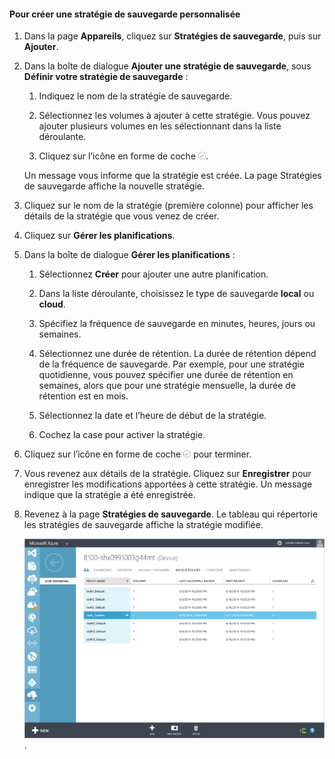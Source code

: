 <!--author=SharS last changed: 9/15/15-->

#### Pour créer une stratégie de sauvegarde personnalisée

1. Dans la page **Appareils**, cliquez sur **Stratégies de sauvegarde**, puis sur **Ajouter**.

2. Dans la boîte de dialogue **Ajouter une stratégie de sauvegarde**, sous **Définir votre stratégie de sauvegarde** :

    1. Indiquez le nom de la stratégie de sauvegarde.

    2. Sélectionnez les volumes à ajouter à cette stratégie. Vous pouvez ajouter plusieurs volumes en les sélectionnant dans la liste déroulante.

    3. Cliquez sur l’icône en forme de coche ![icône en forme de coche](./media/storsimple-add-backup-policy/HCS_CheckIcon-include.png).

     Un message vous informe que la stratégie est créée. La page Stratégies de sauvegarde affiche la nouvelle stratégie.

4. Cliquez sur le nom de la stratégie (première colonne) pour afficher les détails de la stratégie que vous venez de créer.

5. Cliquez sur **Gérer les planifications**.

6. Dans la boîte de dialogue **Gérer les planifications** :

    1. Sélectionnez **Créer** pour ajouter une autre planification.

    2. Dans la liste déroulante, choisissez le type de sauvegarde **local** ou **cloud**.

    3. Spécifiez la fréquence de sauvegarde en minutes, heures, jours ou semaines.

    4. Sélectionnez une durée de rétention. La durée de rétention dépend de la fréquence de sauvegarde. Par exemple, pour une stratégie quotidienne, vous pouvez spécifier une durée de rétention en semaines, alors que pour une stratégie mensuelle, la durée de rétention est en mois.
 
    5. Sélectionnez la date et l’heure de début de la stratégie.

    6. Cochez la case pour activer la stratégie.

7. Cliquez sur l’icône en forme de coche ![icône en forme de coche](./media/storsimple-add-backup-policy/HCS_CheckIcon-include.png) pour terminer.

8. Vous revenez aux détails de la stratégie. Cliquez sur **Enregistrer** pour enregistrer les modifications apportées à cette stratégie. Un message indique que la stratégie a été enregistrée.

9. Revenez à la page **Stratégies de sauvegarde**. Le tableau qui répertorie les stratégies de sauvegarde affiche la stratégie modifiée.

    ![Stratégie de sauvegarde personnalisée](./media/storsimple-create-custom-backup-policy/HCS_CustomBackupPolicyM-include.png).

<!---HONumber=AcomDC_1203_2015-->